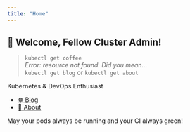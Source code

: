 ```yaml
---
title: "Home"
---
```


## 👋 Welcome, Fellow Cluster Admin!


> `kubectl get coffee`  
> _Error: resource not found. Did you mean..._  
> `kubectl get blog` or `kubectl get about`


Kubernetes & DevOps Enthusiast

- [☸️ Blog](blog.md)
- [👤 About](about.md)


May your pods always be running and your CI always green!

